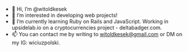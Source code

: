 - 👋 Hi, I’m @witoldkesek
- 👀 I’m interested in developing web projects! 
- 🌱 I’m currently learning Ruby on Rails and JavaScript. Working in upsidelab.io on a cryptocurrencies project - deltabadger.com.
- 📫 You can contact me by writing to witoldkesek@gmail.com or DM on my IG: wiciuzpolski.

<!---
witoldkesek/witoldkesek is a ✨ special ✨ repository because its `README.md` (this file) appears on your GitHub profile.
You can click the Preview link to take a look at your changes.
--->
